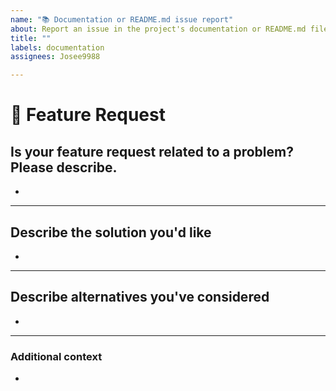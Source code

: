 ```yaml
---
name: "📚 Documentation or README.md issue report"
about: Report an issue in the project's documentation or README.md file.
title: ""
labels: documentation
assignees: Josee9988

---
```


<!--📛📛📛📛📛📛📛📛📛📛📛📛📛📛📛📛📛📛📛📛📛📛📛📛📛📛📛📛📛📛

Oh hi there! 😄

To expedite issue processing please search open and closed issues before submitting a new one.
Please read our Rules of Conduct at: this repository `.github/CODE_OF_CONDUCT.md`

📛📛📛📛📛📛📛📛📛📛📛📛📛📛📛📛📛📛📛📛📛📛📛📛📛📛📛📛📛📛📛📛-->

# **🚀 Feature Request**


## **Is your feature request related to a problem? Please describe.**
<!-- A clear and concise description of what the problem is. Ex. I'm always frustrated when [...] -->

* 

---

## **Describe the solution you'd like**
<!-- A clear and concise description of what you want to happen. -->

*
 
---

## **Describe alternatives you've considered**
<!-- A clear and concise description of any alternative solutions or features you've considered. -->

*

---

### **Additional context**
<!-- Add any other context or additional information about the problem here.-->

* 
